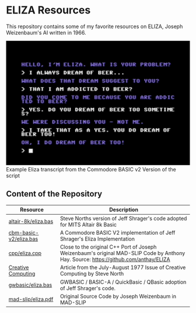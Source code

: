 # ELIZA Resources

This repository contains some of my favorite resources on ELIZA, Joseph Weizenbaum's AI written in 1966.

![Eliza confessing her love of beer](eliza64.png)
Example Eliza transcript from the Commodore BASIC v2 Version of the script

## Content of the Repository

Resource               | Description
-----------------------|----------------------------------------------
[altair-8k/eliza.bas](altair-8k/eliza.bas)    | Steve Norths version of Jeff Shrager's code adopted for MITS Altair 8k Basic
[cbm-basic-v2/eliza.bas](cbm-basic-v2/eliza.bas) | A Commodore BASIC V2 implementation of Jeff Shrager's Eliza Implementation
[cpp/eliza.cpp](cpp/eliza.cpp)          | Close to the original C++ Port of Joseph Weizenbaum's original MAD-SLIP Code by Anthony Hay. Source: https://github.com/anthay/ELIZA
[Creative Computing](Creative%20Computing/Jul-Aug%201977%20-%20Eliza.pdf)     | Article from the July-August 1977 Issue of Creative Computing by Steve North
[gwbasic/eliza.bas](gwbasic/eliza.bas)      | GWBASIC / BASIC-A / QuickBasic / QBasic adoption of Jeff Shrager's code.
[mad-slip/eliza.pdf](mad-slip/eliza.pdf)     | Original Source Code by Joseph Weizenbaum in MAD-SLIP

